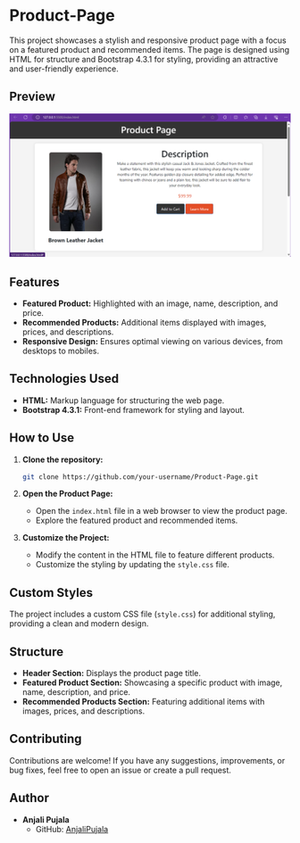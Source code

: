 # Product-Page

This project showcases a stylish and responsive product page with a focus on a featured product and recommended items. The page is designed using HTML for structure and Bootstrap 4.3.1 for styling, providing an attractive and user-friendly experience.

## Preview

[![Product Page Preview](screenshot.png)](index.html)

## Features

- **Featured Product:** Highlighted with an image, name, description, and price.
- **Recommended Products:** Additional items displayed with images, prices, and descriptions.
- **Responsive Design:** Ensures optimal viewing on various devices, from desktops to mobiles.

## Technologies Used

- **HTML:** Markup language for structuring the web page.
- **Bootstrap 4.3.1:** Front-end framework for styling and layout.

## How to Use

1. **Clone the repository:**
    ```bash
    git clone https://github.com/your-username/Product-Page.git
    ```

2. **Open the Product Page:**
    - Open the `index.html` file in a web browser to view the product page.
    - Explore the featured product and recommended items.

3. **Customize the Project:**
    - Modify the content in the HTML file to feature different products.
    - Customize the styling by updating the `style.css` file.

## Custom Styles

The project includes a custom CSS file (`style.css`) for additional styling, providing a clean and modern design.

## Structure

- **Header Section:** Displays the product page title.
- **Featured Product Section:** Showcasing a specific product with image, name, description, and price.
- **Recommended Products Section:** Featuring additional items with images, prices, and descriptions.

## Contributing

Contributions are welcome! If you have any suggestions, improvements, or bug fixes, feel free to open an issue or create a pull request.


## Author

- **Anjali Pujala**
  - GitHub: [AnjaliPujala](https://github.com/AnjaliPujala)
